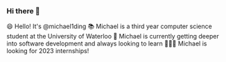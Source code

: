 ### Hi there 👋

😄 Hello! It's @michael1ding
📚 Michael is a third year computer science student at the University of Waterloo
🌱 Michael is currently getting deeper into software development and always looking to learn
👨🏻‍💻 Michael is looking for 2023 internships!


<!--
**michael1ding/michael1ding** is a ✨ _special_ ✨ repository because its `README.md` (this file) appears on your GitHub profile.

Here are some ideas to get you started:

- 🔭 I’m currently working on ...
- 🌱 I’m currently learning ...
- 👯 I’m looking to collaborate on ...
- 🤔 I’m looking for help with ...
- 💬 Ask me about ...
- 📫 How to reach me: ...
- 😄 Pronouns: ...
- ⚡ Fun fact: ...
-->
